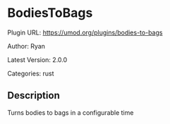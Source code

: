 # BodiesToBags

Plugin URL: https://umod.org/plugins/bodies-to-bags

Author: Ryan

Latest Version: 2.0.0

Categories: rust

## Description

Turns bodies to bags in a configurable time
